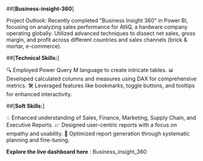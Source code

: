 ##[**Business-insight-360**]

Project Outlook: Recently completed "Business Insight 360" in Power BI, focusing on analyzing sales performance for AtliQ, a hardware company operating globally. Utilized advanced techniques to dissect net sales, gross margin, and profit across different countries and sales channels (brick & mortar, e-commerce).

##[**Technical Skills:**]

🔍 Employed Power Query M language to create intricate tables. 📊 Developed calculated columns and measures using DAX for comprehensive metrics. 🛠️ Leveraged features like bookmarks, toggle buttons, and tooltips for enhanced interactivity.

##[**Soft Skills:**]

💡 Enhanced understanding of Sales, Finance, Marketing, Supply Chain, and Executive Reports. 📈 Designed user-centric reports with a focus on empathy and usability. 🔄 Optimized report generation through systematic planning and fine-tuning.

**Explore the live dashboard here** : Business_insight_360
